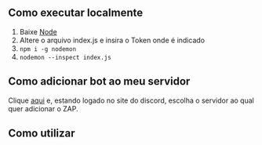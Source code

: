 ## Como executar localmente

1. Baixe [Node](https://nodejs.org/pt-br/download/)
2. Altere o arquivo index.js e insira o Token onde é indicado
3. ```npm i -g nodemon```
4. ```nodemon --inspect index.js```

## Como adicionar bot ao meu servidor

Clique [aqui](https://discordapp.com/oauth2/authorize?client_id=845004048192241706&scope=bot) e, estando logado no site do discord, escolha o servidor ao qual quer adicionar o ZAP.

## Como utilizar

